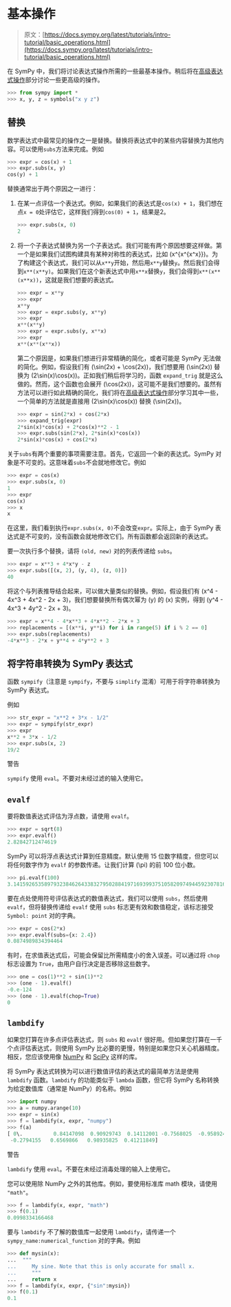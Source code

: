 # 基本操作

> 原文：[https://docs.sympy.org/latest/tutorials/intro-tutorial/basic_operations.html](https://docs.sympy.org/latest/tutorials/intro-tutorial/basic_operations.html)

在 SymPy 中，我们将讨论表达式操作所需的一些最基本操作。稍后将在[高级表达式操作](manipulation.html#tutorial-manipulation)部分讨论一些更高级的操作。

```py
>>> from sympy import *
>>> x, y, z = symbols("x y z") 
```

## 替换

数学表达式中最常见的操作之一是替换。替换将表达式中的某些内容替换为其他内容。可以使用`subs`方法来完成。例如

```py
>>> expr = cos(x) + 1
>>> expr.subs(x, y)
cos(y) + 1 
```

替换通常出于两个原因之一进行：

1.  在某一点评估一个表达式。例如，如果我们的表达式是`cos(x) + 1`，我们想在点`x = 0`处评估它，这样我们得到`cos(0) + 1`，结果是2。

    ```py
    >>> expr.subs(x, 0)
    2 
    ```

1.  将一个子表达式替换为另一个子表达式。我们可能有两个原因想要这样做。第一个是如果我们试图构建具有某种对称性的表达式，比如 \(x^{x^{x^x}}\)。为了构建这个表达式，我们可以从`x**y`开始，然后用`x**y`替换`y`。然后我们会得到`x**(x**y)`。如果我们在这个新表达式中用`x**x`替换`y`，我们会得到`x**(x**(x**x))`，这就是我们想要的表达式。

    ```py
    >>> expr = x**y
    >>> expr
    x**y
    >>> expr = expr.subs(y, x**y)
    >>> expr
    x**(x**y)
    >>> expr = expr.subs(y, x**x)
    >>> expr
    x**(x**(x**x)) 
    ```

    第二个原因是，如果我们想进行非常精确的简化，或者可能是 SymPy 无法做的简化。例如，假设我们有 \(\sin(2x) + \cos(2x)\)，我们想要用 \(\sin(2x)\) 替换为 \(2\sin(x)\cos(x)\)。正如我们稍后将学习的，函数 `expand_trig` 就是这么做的。然而，这个函数也会展开 \(\cos(2x)\)，这可能不是我们想要的。虽然有方法可以进行如此精确的简化，我们将在[高级表达式操作](manipulation.html#tutorial-manipulation)部分学习其中一些，一个简单的方法就是直接用 \(2\sin(x)\cos(x)\) 替换 \(\sin(2x)\)。

    ```py
    >>> expr = sin(2*x) + cos(2*x)
    >>> expand_trig(expr)
    2*sin(x)*cos(x) + 2*cos(x)**2 - 1
    >>> expr.subs(sin(2*x), 2*sin(x)*cos(x))
    2*sin(x)*cos(x) + cos(2*x) 
    ```

关于`subs`有两个重要的事项需要注意。首先，它返回一个新的表达式。SymPy 对象是不可变的。这意味着`subs`不会就地修改它。例如

```py
>>> expr = cos(x)
>>> expr.subs(x, 0)
1
>>> expr
cos(x)
>>> x
x 
```

在这里，我们看到执行`expr.subs(x, 0)`不会改变`expr`。实际上，由于 SymPy 表达式是不可变的，没有函数会就地修改它们。所有函数都会返回新的表达式。

要一次执行多个替换，请将 `(old, new)` 对的列表传递给 `subs`。

```py
>>> expr = x**3 + 4*x*y - z
>>> expr.subs([(x, 2), (y, 4), (z, 0)])
40 
```

将这个与列表推导结合起来，可以做大量类似的替换。例如，假设我们有 \(x^4 - 4x^3 + 4x^2 - 2x + 3\)，我们想要替换所有偶次幂为 \(y\) 的 \(x\) 实例，得到 \(y^4 - 4x^3 + 4y^2 - 2x + 3\)。

```py
>>> expr = x**4 - 4*x**3 + 4*x**2 - 2*x + 3
>>> replacements = [(x**i, y**i) for i in range(5) if i % 2 == 0]
>>> expr.subs(replacements)
-4*x**3 - 2*x + y**4 + 4*y**2 + 3 
```

## 将字符串转换为 SymPy 表达式

函数 `sympify`（注意是 `sympify`，不要与 `simplify` 混淆）可用于将字符串转换为 SymPy 表达式。

例如

```py
>>> str_expr = "x**2 + 3*x - 1/2"
>>> expr = sympify(str_expr)
>>> expr
x**2 + 3*x - 1/2
>>> expr.subs(x, 2)
19/2 
```

警告

`sympify` 使用 `eval`。不要对未经过滤的输入使用它。

## `evalf`

要将数值表达式评估为浮点数，请使用 `evalf`。

```py
>>> expr = sqrt(8)
>>> expr.evalf()
2.82842712474619 
```

SymPy 可以将浮点表达式计算到任意精度。默认使用 15 位数字精度，但您可以将任何数字作为 `evalf` 的参数传递。让我们计算 \(\pi\) 的前 100 位小数。

```py
>>> pi.evalf(100)
3.141592653589793238462643383279502884197169399375105820974944592307816406286208998628034825342117068 
```

要在点处使用符号评估表达式的数值表达式，我们可以使用 `subs`，然后使用 `evalf`，但将替换传递给 `evalf` 使用 `subs` 标志更有效和数值稳定，该标志接受 `Symbol: point` 对的字典。

```py
>>> expr = cos(2*x)
>>> expr.evalf(subs={x: 2.4})
0.0874989834394464 
```

有时，在求值表达式后，可能会保留比所需精度小的舍入误差。可以通过将 `chop` 标志设置为 `True`，由用户自行决定是否移除这些数字。

```py
>>> one = cos(1)**2 + sin(1)**2
>>> (one - 1).evalf()
-0.e-124
>>> (one - 1).evalf(chop=True)
0 
```

## `lambdify`

如果您打算在许多点评估表达式，则 `subs` 和 `evalf` 很好用。但如果您打算在一千个点评估表达式，则使用 SymPy 比必要的更慢，特别是如果您只关心机器精度。相反，您应该使用像 [NumPy](https://numpy.org/) 和 [SciPy](https://scipy.org/) 这样的库。

将 SymPy 表达式转换为可以进行数值评估的表达式的最简单方法是使用 `lambdify` 函数。`lambdify` 的功能类似于 `lambda` 函数，但它将 SymPy 名称转换为给定数值库（通常是 NumPy）的名称。例如

```py
>>> import numpy 
>>> a = numpy.arange(10) 
>>> expr = sin(x)
>>> f = lambdify(x, expr, "numpy") 
>>> f(a) 
[ 0\.          0.84147098  0.90929743  0.14112001 -0.7568025  -0.95892427
 -0.2794155   0.6569866   0.98935825  0.41211849] 
```

警告

`lambdify` 使用 `eval`。不要在未经过消毒处理的输入上使用它。

您可以使用除 NumPy 之外的其他库。例如，要使用标准库 math 模块，请使用 `"math"`。

```py
>>> f = lambdify(x, expr, "math")
>>> f(0.1)
0.0998334166468 
```

要与 `lambdify` 不了解的数值库一起使用 `lambdify`，请传递一个 `sympy_name:numerical_function` 对的字典。例如

```py
>>> def mysin(x):
...  """
...     My sine. Note that this is only accurate for small x.
...     """
...     return x
>>> f = lambdify(x, expr, {"sin":mysin})
>>> f(0.1)
0.1 
```
